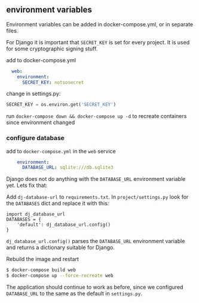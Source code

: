 ## environment variables

Environment variables can be added in docker-compose.yml, or in separate
files.

For Django it is important that ``SECRET_KEY`` is set for every project.
It is used for some cryptographic signing stuff.

add to docker-compose.yml

```yaml
  web:
    environment:
      SECRET_KEY: notsosecret
```

change in settings.py:

```python
SECRET_KEY = os.environ.get('SECRET_KEY')
```

run ``docker-compose down && docker-compose up -d`` to recreate
containers since environment changed


### configure database

add to ``docker-compose.yml`` in the ``web`` service

```yaml
    environment:
      DATABASE_URL: sqlite:///db.sqlite3
```

Django does not do anything with the ``DATABASE_URL`` environment
variable yet. Lets fix that:

Add ``dj-database-url`` to ``requirements.txt``. In
``project/settings.py`` look for the ``DATABASES`` dict and replace it
with this:

```
import dj_database_url
DATABASES = {
    'default': dj_database_url.config()
}
```

``dj_database_url.config()`` parses the ``DATABASE_URL`` environment
variable and returns a dictionary suitable for Django.

Rebuild the image and restart

```bash
$ docker-compose build web
$ docker-compose up --force-recreate web
```

The application should continue to work as before, since we configured
``DATABASE_URL`` to the same as the default in ``settings.py``.

